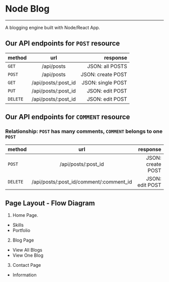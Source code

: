 # Node Blog

-----------------------
A blogging engine built with Node/React App.


## Our API endpoints for `POST` resource

| method        | url           | response          |
| ------------- |:-------------:| -----------------:|
| `GET`            | /api/posts         | JSON: all POSTS    |
| `POST`           | /api/posts         | JSON: create POST  |
| `GET`            | /api/posts/:post_id     | JSON: single POST  |
| `PUT`            | /api/posts/:post_id     | JSON: edit POST    |
| `DELETE`         | /api/posts/:post_id  | JSON: edit POST    |

## Our API endpoints for `COMMENT` resource
### Relationship: `POST` has many comments, `COMMENT` belongs to one `POST`

| method        | url           | response          |
| ------------- |:-------------:| -----------------:|
| `POST`        | /api/posts/:post_id               | JSON: create POST  |
| `DELETE`      | /api/posts/:post_id/comment/:comment_id  | JSON: edit POST    |


## Page Layout - Flow Diagram

1. Home Page.
* Skills
* Portfolio
2. Blog Page 
* View All Blogs
* View One Blog
3. Contact Page 
* Information




